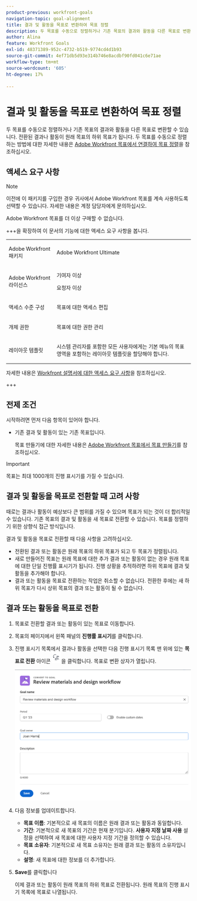 ```yaml
---
product-previous: workfront-goals
navigation-topic: goal-alignment
title: 결과 및 활동을 목표로 변환하여 목표 정렬
description: 두 목표를 수동으로 정렬하거나 기존 목표의 결과와 활동을 다른 목표로 변환할 수 있습니다. 전환된 결과나 활동이 원래 목표의 하위 목표가 됩니다. 두 목표를 수동으로 정렬하는 방법에 대한 자세한 내용은 Adobe Workfront 목표에서 연결하여 목표 정렬 을 참조하십시오.
author: Alina
feature: Workfront Goals
exl-id: 48371389-952c-4732-b519-9774cd4d1b93
source-git-commit: 4ef71db5d93e314b746e8acdbf90fd041c6e71ae
workflow-type: tm+mt
source-wordcount: '605'
ht-degree: 17%

---
```


# 결과 및 활동을 목표로 변환하여 목표 정렬

<!--Audited P&P only: 4/2025-->

두 목표를 수동으로 정렬하거나 기존 목표의 결과와 활동을 다른 목표로 변환할 수 있습니다. 전환된 결과나 활동이 원래 목표의 하위 목표가 됩니다.
두 목표를 수동으로 정렬하는 방법에 대한 자세한 내용은 [Adobe Workfront 목표에서 연결하여 목표 정렬](../../workfront-goals/goal-alignment/align-goals-by-connecting-them.md)을 참조하십시오.

## 액세스 요구 사항

>[!NOTE]
>
>이전에 이 패키지를 구입한 경우 귀사에서 Adobe Workfront 목표를 계속 사용하도록 선택할 수 있습니다. 자세한 내용은 계정 담당자에게 문의하십시오.
>
>Adobe Workfront 목표를 더 이상 구매할 수 없습니다.

+++을 확장하여 이 문서의 기능에 대한 액세스 요구 사항을 봅니다. 

<table style="table-layout:auto"> 
 <col> 
 <col> 
 <tbody>

<td> <p>Adobe Workfront 패키지</p> </td> 
   <td> 
   <p>Adobe Workfront Ultimate</p>
   </td> 
  </tr> 
  <tr> 
   <td> <p>Adobe Workfront 라이선스</p> </td> 
   <td> <p>기여자 이상</p> 
     <p>요청자 이상</p> </td> 
  </tr>

<td><p>액세스 수준 구성</p> </td> 
   <td> <p>목표에 대한 액세스 편집</p> </td> 
  </tr> 
  <tr> 
   <td> <p>개체 권한 </p> </td> 
   <td> <p>목표에 대한 권한 관리</p>  </td> 
  </tr> 
  <tr>
   <td role="rowheader"><p>레이아웃 템플릿</p></td>
   <td> <p>시스템 관리자를 포함한 모든 사용자에게는 기본 메뉴의 목표 영역을 포함하는 레이아웃 템플릿을 할당해야 합니다. </p>  
</td>
  </tr>
 </tbody> 
</table>

자세한 내용은 [Workfront 설명서에 대한 액세스 요구 사항](/help/quicksilver/administration-and-setup/add-users/access-levels-and-object-permissions/access-level-requirements-in-documentation.md)을 참조하십시오.

+++

<!--Old:
<table style="table-layout:auto">
<col>
</col>
<col>
</col>
<tbody>
 <tr>
 <td role="rowheader">Adobe Workfront plan*</td>
 <td> 
   <p>For the new plan and license structure:
  <ul><li>An Ultimate plan </li></ul>
   </p>
<p>For the current plan and license structure: 
<ul><li> A Pro or higher </li>
  <li>An Adobe Workfront Goals license in addition to a Workfront license.</li></ul></p>
   </td> 
 </tr>
 <tr>
 <td role="rowheader">Adobe Workfront license*</td>
 <td>
 <p>New license: Contributor or higher</p>
 Or
 <p>Current license: Request or higher</p> <p>For more information, see <a href="../../administration-and-setup/add-users/access-levels-and-object-permissions/wf-licenses.md" class="MCXref xref">Adobe Workfront licenses overview</a>.</p> </td>
 </tr>
 <tr>
 <td role="rowheader">Product*</td>
 <td>
   <p> New product requirement: Workfront</p>
   Or
   <p>Current product requirement: In addition to a Workfront license, you must purchase a license for Adobe Workfront Goals. </p> <p>For information, see <a href="../../workfront-goals/goal-management/access-needed-for-wf-goals.md" class="MCXref xref">Requirements to use Workfront Goals</a>. </p> </td>
 </tr>
 <tr>
 <td role="rowheader">Access level</td>
 <td> <p>Edit access to Goals</p> </td>
 </tr>
 <tr data-mc-conditions="">
 <td role="rowheader">Object permissions</td>
 <td>
  <div>
  <p>View or higher permissions to the goal to view it</p>
  <p>Manage permissions to the goal to edit it</p>
  <p>For information about sharing goals, see <a href="../../workfront-goals/workfront-goals-settings/share-a-goal.md" class="MCXref xref">Share a goal in Workfront Goals</a>. </p>
  </div> </td>
 </tr>
<tr>
   <td role="rowheader"><p>Layout template</p></td>
   <td> <p>All users, including Workfront administrators,  must be assigned a layout template that includes the Goals area in the Main Menu. </p>  
</td>
  </tr>
</tbody>
</table>-->

## 전제 조건

시작하려면 먼저 다음 항목이 있어야 합니다.

* 기존 결과 및 활동이 있는 기존 목표입니다.

  목표 만들기에 대한 자세한 내용은 [Adobe Workfront 목표에서 목표 만들기](../../workfront-goals/goal-management/create-goals.md)를 참조하십시오.

>[!IMPORTANT]
>
>목표는 최대 1000개의 진행 표시기를 가질 수 있습니다.

<!--drafted for goal redesign: At PRODUCTION: update the sentence above to remove Production/ Preview references-->

## 결과 및 활동을 목표로 전환할 때 고려 사항

때로는 결과나 활동이 예상보다 큰 범위를 가질 수 있으며 목표가 되는 것이 더 합리적일 수 있습니다. 기존 목표의 결과 및 활동을 새 목표로 전환할 수 있습니다. 목표를 정렬하기 위한 상향식 접근 방식입니다.

결과 및 활동을 목표로 전환할 때 다음 사항을 고려하십시오.

* 전환된 결과 또는 활동은 원래 목표의 하위 목표가 되고 두 목표가 정렬됩니다.
* 새로 만들어진 목표는 원래 목표에 대한 추가 결과 또는 활동이 없는 경우 원래 목표에 대한 단일 진행률 표시기가 됩니다. 진행 상황을 추적하려면 하위 목표에 결과 및 활동을 추가해야 합니다.
* 결과 또는 활동을 목표로 전환하는 작업은 취소할 수 없습니다. 전환한 후에는 새 하위 목표가 다시 상위 목표의 결과 또는 활동이 될 수 없습니다.

## 결과 또는 활동을 목표로 전환

<!--
<span class="preview">Converting results and activities differs depending on what environment you use. </span>

### Convert a result or activity to a goal in the Production environment

1. Go to a goal that has a result or an activity that you want to convert to a goal.
1. Click the name of the goal to open the **Goal Details** panel.
1. Expand the **Results** or **Activities** right-pointing arrows to see a list of results or activities for the goal. 

1. Click the **gear icon** ![Gear icon](assets/settings-gear-icon.png) to the right of the result or activity name that you want to convert, then click **Convert into a Goal**.

   ![Convert to goal](assets/convert-to-goal-link-highlighted-350x191.png)

1. (Optional) Remove the name of the original activity or result owner from the **Goal Owner** field and replace it with another user, team, group, or your organization's name. By default, Workfront selects the owner of the result or the activity as the goal owner. 
1. Click **Convert**. The activity or result displays as an aligned goal in the Goal Details panel of the original goal and the original activity or result is removed from the original goal and transferred to the second goal. By default, the new goal has the same name as the original converted result or activity. 
1. (Optional) Click the name of the new goal to open the **Goal Details** panel and edit the name of the goal. For information about editing any information for an existing goal, see [Edit goals in Adobe Workfront Goals](../../workfront-goals/goal-management/edit-goals.md).
-->

1. 목표로 전환할 결과 또는 활동이 있는 목표로 이동합니다.
1. 목표의 페이지에서 왼쪽 패널의 **진행률 표시기**&#x200B;를 클릭합니다.
1. 진행 표시기 목록에서 결과나 활동을 선택한 다음 진행 표시기 목록 맨 위에 있는 **목표로 전환** 아이콘 ![목표로 전환](assets/convert-to-goal-icon-unshimmed.png)을 클릭합니다. 목표로 변환 상자가 열립니다.

   ![목표 상자로 전환](assets/convert-to-goal-box-unshimmed.png)
1. 다음 정보를 업데이트합니다.
   * **목표 이름**: 기본적으로 새 목표의 이름은 원래 결과 또는 활동과 동일합니다.
   * **기간**: 기본적으로 새 목표의 기간은 현재 분기입니다. **사용자 지정 날짜 사용** 설정을 선택하여 새 목표에 대한 사용자 지정 기간을 정의할 수 있습니다.
   * **목표 소유자**: 기본적으로 새 목표 소유자는 원래 결과 또는 활동의 소유자입니다.
   * **설명**: 새 목표에 대한 정보를 더 추가합니다.
1. **Save**&#x200B;를 클릭합니다

   이제 결과 또는 활동이 원래 목표의 하위 목표로 전환됩니다. 원래 목표의 진행 표시기 목록에 목표로 나열됩니다.



